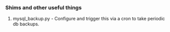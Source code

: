 ### Shims and other useful things
1. mysql_backup.py - Configure and trigger this via a cron to take periodic db backups.
